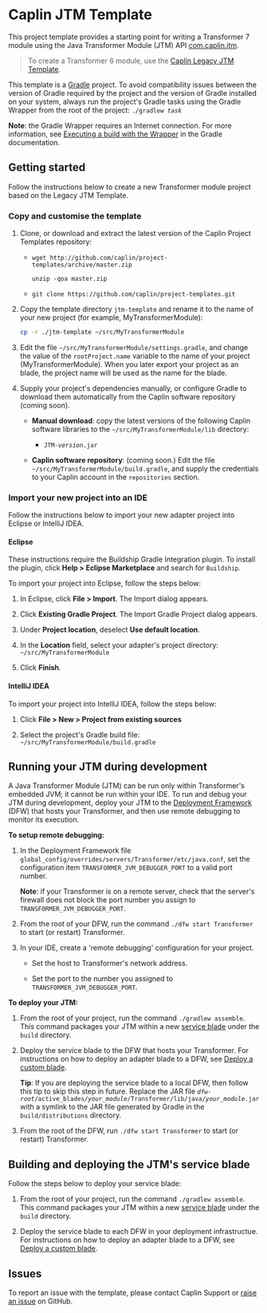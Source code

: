 # Caplin JTM Template

This project template provides a starting point for writing a Transformer 7 module using the Java Transformer Module (JTM) API [com.caplin.jtm](http://www.caplin.com/developer/api/transformer_java_sdk_2/latest).

> To create a Transformer 6 module, use the [Caplin Legacy JTM Template](https://github.com/caplin/project-templates/tree/master/jtm-legacy-template).

This template is a [Gradle](https://gradle.org/) project. To avoid compatibility issues between the version of Gradle required by the project and the version of Gradle installed on your system, always run the project's Gradle tasks using the Gradle Wrapper from the root of the project: <code>./gradlew <em>task</em></code>

**Note**: the Gradle Wrapper requires an Internet connection. For more information, see [Executing a build with the Wrapper](https://docs.gradle.org/current/userguide/gradle_wrapper.html#using_wrapper_scripts) in the Gradle documentation.


## Getting started

Follow the instructions below to create a new Transformer module project based on the Legacy JTM Template.

### Copy and customise the template

1. Clone, or download and extract the latest version of the Caplin Project Templates repository:

    * `wget http://github.com/caplin/project-templates/archive/master.zip`

        `unzip -qoa master.zip`

    * `git clone https://github.com/caplin/project-templates.git`

1. Copy the template directory `jtm-template` and rename it to the name of your new project (for example, MyTransformerModule):

    ```bash
    cp -r ./jtm-template ~/src/MyTransformerModule
    ```

1. Edit the file `~/src/MyTransformerModule/settings.gradle`, and change the value of the `rootProject.name` variable to the name of your project (MyTransformerModule). When you later export your project as an blade, the project name will be used as the name for the blade.

1. Supply your project's dependencies manually, or configure Gradle to download them automatically from the Caplin software repository (coming soon).

    * **Manual download**: copy the latest versions of the following Caplin software libraries to the `~/src/MyTransformerModule/lib` directory:

        * <code>JTM-<em>version</em>.jar</code>

    * **Caplin software repository**: (coming soon.) Edit the file `~/src/MyTransformerModule/build.gradle`, and supply the credentials to your Caplin account in the `repositories` section.

### Import your new project into an IDE
Follow the instructions below to import your new adapter project into Eclipse or IntelliJ IDEA.

#### Eclipse
These instructions require the Buildship Gradle Integration plugin. To install the plugin, click **Help > Eclipse Marketplace** and search for `Buildship`.

To import your project into Eclipse, follow the steps below:

1. In Eclipse, click **File > Import**. The Import dialog appears.

1. Click **Existing Gradle Project**. The Import Gradle Project dialog appears.

1. Under **Project location**, deselect **Use default location**.

1. In the **Location** field, select your adapter's project directory: `~/src/MyTransformerModule`

1. Click **Finish**.

#### IntelliJ IDEA

To import your project into IntelliJ IDEA, follow the steps below:

1. Click **File > New > Project from existing sources**

1. Select the project's Gradle build file: `~/src/MyTransformerModule/build.gradle`


## Running your JTM during development
A Java Transformer Module (JTM) can be run only within Transformer's embedded JVM; it cannot be run within your IDE. To run and debug your JTM during development, deploy your JTM to the [Deployment Framework](http://www.caplin.com/developer/component/deployment-framework) (DFW) that hosts your Transformer, and then use remote debugging to monitor its execution.

**To setup remote debugging:**

1. In the Deployment Framework file `global_config/overrides/servers/Transformer/etc/java.conf`, set the configuration item `TRANSFORMER_JVM_DEBUGGER_PORT` to a valid port number.

    **Note**: if your Transformer is on a remote server, check that the server's firewall does not block the port number you assign to `TRANSFORMER_JVM_DEBUGGER_PORT`.

1. From the root of your DFW, run the command `./dfw start Transformer` to start (or restart) Transformer.

1. In your IDE, create a 'remote debugging' configuration for your project.

    * Set the host to Transformer's network address.

    * Set the port to the number you assigned to `TRANSFORMER_JVM_DEBUGGER_PORT`.

**To deploy your JTM:**

1. From the root of your project, run the command `./gradlew assemble`. This command packages your JTM within a new [service blade](http://www.caplin.com/developer/component/deployment-framework/features-and-concepts/cdf-blade-types#Service-blade) under the `build` directory.

1. Deploy the service blade to the DFW that hosts your Transformer. For instructions on how to deploy an adapter blade to a DFW, see [Deploy a custom blade](https://caplinportal.caplin.com/developer/component/deployment-framework/how-can-i/cdf-deploy-a-custom-blade).

    **Tip**: If you are deploying the service blade to a local DFW, then follow this tip to skip this step in future. Replace the JAR file <code><em>dfw-root</em>/active_blades/<em>your_module</em>/Transformer/lib/java/<em>your_module</em>.jar</code> with a symlink to the JAR file generated by Gradle in the `build/distributions` directory.

1. From the root of the DFW, run `./dfw start Transformer` to start (or restart) Transformer.

## Building and deploying the JTM's service blade

Follow the steps below to deploy your service blade:

1. From the root of your project, run the command `./gradlew assemble`. This command packages your JTM within a new [service blade](http://www.caplin.com/developer/component/deployment-framework/features-and-concepts/cdf-blade-types#Service-blade) under the `build` directory.

1. Deploy the service blade to each DFW in your deployment infrastructue. For instructions on how to deploy an adapter blade to a DFW, see [Deploy a custom blade](https://caplinportal.caplin.com/developer/component/deployment-framework/how-can-i/cdf-deploy-a-custom-blade).


## Issues
To report an issue with the template, please contact Caplin Support or [raise an issue](https://github.com/caplin/project-templates/issues) on GitHub.
